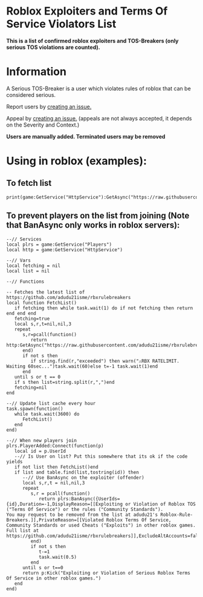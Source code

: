 # Roblox Exploiters and Terms Of Service Violators List 
**This is a list of confirmed roblox exploiters and TOS-Breakers (only serious TOS violations are counted).**

# Information

A Serious TOS-Breaker is a user which violates rules of roblox that can be considered serious.

Report users by [creating an issue.](https://github.com/adudu21isme/rbxrulebreakers/issues/new?assignees=adudu21isme&labels=Report&projects=&template=user_report.yaml&title=%5BREPORT%5D+)

Appeal by [creating an issue.](https://github.com/adudu21isme/rbxrulebreakers/issues/new?assignees=adudu21isme&labels=List+Appeal&projects=&template=appeal.yaml&title=%5BAPPEAL%5D+) (appeals are not always accepted, it depends on the Severity and Context.)

**Users are manually added. Terminated users may be removed**

# Using in roblox (examples):

## To fetch list
```luau
print(game:GetService("HttpService"):GetAsync("https://raw.githubusercontent.com/adudu21isme/rbxrulebreakers/refs/heads/main/users"))
```
## To prevent players on the list from joining (Note that BanAsync only works in roblox servers):
```luau
--// Services
local plrs = game:GetService("Players")
local http = game:GetService("HttpService")

--// Vars
local fetching = nil
local list = nil

--// Functions

-- Fetches the latest list of https://github.com/adudu21isme/rbxrulebreakers
local function FetchList()
   if fetching then while task.wait(1) do if not fetching then return end end end
   fetching=true
   local s,r,t=nil,nil,3
   repeat
      s,r=pcall(function()
         return http:GetAsync("https://raw.githubusercontent.com/adudu21isme/rbxrulebreakers/refs/heads/main/users",true)
      end)
      if not s then
         if string.find(r,"exceeded") then warn("⚠️RBX RATELIMIT. Waiting 60sec...")task.wait(60)else t=-1 task.wait(1)end
      end
   until s or t == 0
   if s then list=string.split(r,",")end
   fetching=nil
end

--// Update list cache every hour
task.spawn(function()
   while task.wait(3600) do
      FetchList()
   end
end)

--// When new players join
plrs.PlayerAdded:Connect(function(p)
   local id = p.UserId
   --// Is User on list? Put this somewhere that its ok if the code yields
   if not list then FetchList()end
   if list and table.find(list,tostring(id)) then
      --// Use BanAsync on the exploiter (offender)
      local s,r,t = nil,nil,3
      repeat
         s,r = pcall(function()
            return plrs:BanAsync({UserIds={id},Duration=-1,DisplayReason=[[Exploiting or Violation of Roblox TOS ("Terms Of Service") or the rules ("Community Standards").
You may request to be removed from the list at adudu21's Roblox-Rule-Breakers.]],PrivateReason=[[Violated Roblox Terms Of Service, Community Standards or used Cheats ("Exploits") in other roblox games. Full list at https://github.com/adudu21isme/rbxrulebreakers]],ExcludeAltAccounts=false,ApplyToUniverse=true})  
         end)
         if not s then
            t-=1 
            task.wait(0.5)
         end
      until s or t==0
      return p:Kick("Exploiting or Violation of Serious Roblox Terms Of Service in other roblox games.")
   end
end)
```
